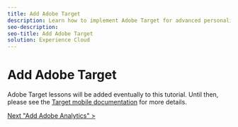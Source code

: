 ```yaml
---
title: Add Adobe Target
description: Learn how to implement Adobe Target for advanced personalization use cases. This lesson is part of the Implementing the Experience Cloud in Mobile Android Applications tutorial.
seo-description:
seo-title: Add Adobe Target
solution: Experience Cloud
---
```


# Add Adobe Target

Adobe Target lessons will be added eventually to this tutorial. Until then, please see the [Target mobile documentation](https://aep-sdks.gitbook.io/docs/using-mobile-extensions/adobe-target) for more details.
  
[Next "Add Adobe Analytics" >](analytics.md)